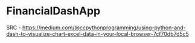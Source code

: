 # FinancialDashApp


SRC - https://medium.com/@ccpythonprogramming/using-python-and-dash-to-visualize-chart-excel-data-in-your-local-browser-7cf70db7d5c5
